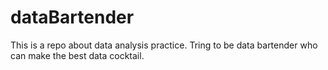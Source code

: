 # dataBartender

This is a repo about data analysis practice.
Tring to be data bartender who can make the best data cocktail.
